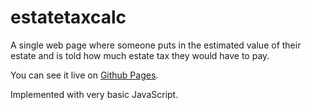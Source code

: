 # estatetaxcalc

A single web page where someone puts in the estimated value of their estate and is told how much estate tax they would have to pay.

You can see it live on [Github Pages](https://pguth66.github.io/estatetaxcalc/).

Implemented with very basic JavaScript.
